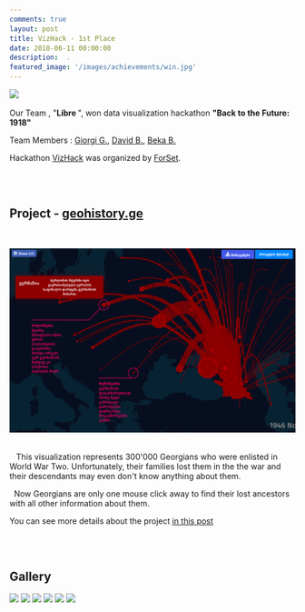 ```yaml
---
comments: true
layout: post
title: VizHack - 1st Place
date: 2018-06-11 00:00:00
description:  .
featured_image: '/images/achievements/win.jpg'
---
```


![](/images/achievements/win.jpg)


Our Team , "<b>Libre </b>",  won data visualization hackathon  <b>"Back to the Future: 1918"</b> 




Team Members :  [Giorgi G.](https://giorgi-ghviniashvili.github.io/),    [David B.](#),   [Beka B.](https://github.com/beqa-bumbeishvili)


Hackathon [VizHack](https://vizhack.ge/en/) was organized by [ForSet](https://forset.ge/).


<br/><br/>
## Project  - [geohistory.ge](https://geohistory.ge/)

<br/>

[<img src="/images/achievements/geohistory.png">](https://geohistory.ge/)
<br/><br/>

&nbsp;&nbsp; This visualization represents 300'000 Georgians who were enlisted in World War Two. Unfortunately, their families lost them in the the war and their descendants may even don't know anything about them.


&nbsp;&nbsp;Now Georgians are only one mouse click away to find their lost ancestors with all other information about them.


You can see more details about the project [in this post](https://davidb.tech/project/geohistory)



<br/> <br/>
## Gallery


<div class="gallery" data-columns="3">
	<img src="/images/achievements/vizhack/1.jpg">
    <img src="/images/achievements/vizhack/2.jpg">
    <img src="/images/achievements/vizhack/4.jpg">
    <img src="/images/achievements/vizhack/6.jpg">
    <img src="/images/achievements/vizhack/7.jpg">
    <img src="/images/achievements/vizhack/8.jpg">
	
</div>
